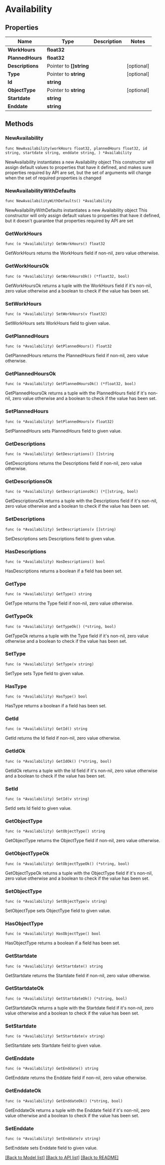 # Availability

## Properties

Name | Type | Description | Notes
------------ | ------------- | ------------- | -------------
**WorkHours** | **float32** |  | 
**PlannedHours** | **float32** |  | 
**Descriptions** | Pointer to **[]string** |  | [optional] 
**Type** | Pointer to **string** |  | [optional] 
**Id** | **string** |  | 
**ObjectType** | Pointer to **string** |  | [optional] 
**Startdate** | **string** |  | 
**Enddate** | **string** |  | 

## Methods

### NewAvailability

`func NewAvailability(workHours float32, plannedHours float32, id string, startdate string, enddate string, ) *Availability`

NewAvailability instantiates a new Availability object
This constructor will assign default values to properties that have it defined,
and makes sure properties required by API are set, but the set of arguments
will change when the set of required properties is changed

### NewAvailabilityWithDefaults

`func NewAvailabilityWithDefaults() *Availability`

NewAvailabilityWithDefaults instantiates a new Availability object
This constructor will only assign default values to properties that have it defined,
but it doesn't guarantee that properties required by API are set

### GetWorkHours

`func (o *Availability) GetWorkHours() float32`

GetWorkHours returns the WorkHours field if non-nil, zero value otherwise.

### GetWorkHoursOk

`func (o *Availability) GetWorkHoursOk() (*float32, bool)`

GetWorkHoursOk returns a tuple with the WorkHours field if it's non-nil, zero value otherwise
and a boolean to check if the value has been set.

### SetWorkHours

`func (o *Availability) SetWorkHours(v float32)`

SetWorkHours sets WorkHours field to given value.


### GetPlannedHours

`func (o *Availability) GetPlannedHours() float32`

GetPlannedHours returns the PlannedHours field if non-nil, zero value otherwise.

### GetPlannedHoursOk

`func (o *Availability) GetPlannedHoursOk() (*float32, bool)`

GetPlannedHoursOk returns a tuple with the PlannedHours field if it's non-nil, zero value otherwise
and a boolean to check if the value has been set.

### SetPlannedHours

`func (o *Availability) SetPlannedHours(v float32)`

SetPlannedHours sets PlannedHours field to given value.


### GetDescriptions

`func (o *Availability) GetDescriptions() []string`

GetDescriptions returns the Descriptions field if non-nil, zero value otherwise.

### GetDescriptionsOk

`func (o *Availability) GetDescriptionsOk() (*[]string, bool)`

GetDescriptionsOk returns a tuple with the Descriptions field if it's non-nil, zero value otherwise
and a boolean to check if the value has been set.

### SetDescriptions

`func (o *Availability) SetDescriptions(v []string)`

SetDescriptions sets Descriptions field to given value.

### HasDescriptions

`func (o *Availability) HasDescriptions() bool`

HasDescriptions returns a boolean if a field has been set.

### GetType

`func (o *Availability) GetType() string`

GetType returns the Type field if non-nil, zero value otherwise.

### GetTypeOk

`func (o *Availability) GetTypeOk() (*string, bool)`

GetTypeOk returns a tuple with the Type field if it's non-nil, zero value otherwise
and a boolean to check if the value has been set.

### SetType

`func (o *Availability) SetType(v string)`

SetType sets Type field to given value.

### HasType

`func (o *Availability) HasType() bool`

HasType returns a boolean if a field has been set.

### GetId

`func (o *Availability) GetId() string`

GetId returns the Id field if non-nil, zero value otherwise.

### GetIdOk

`func (o *Availability) GetIdOk() (*string, bool)`

GetIdOk returns a tuple with the Id field if it's non-nil, zero value otherwise
and a boolean to check if the value has been set.

### SetId

`func (o *Availability) SetId(v string)`

SetId sets Id field to given value.


### GetObjectType

`func (o *Availability) GetObjectType() string`

GetObjectType returns the ObjectType field if non-nil, zero value otherwise.

### GetObjectTypeOk

`func (o *Availability) GetObjectTypeOk() (*string, bool)`

GetObjectTypeOk returns a tuple with the ObjectType field if it's non-nil, zero value otherwise
and a boolean to check if the value has been set.

### SetObjectType

`func (o *Availability) SetObjectType(v string)`

SetObjectType sets ObjectType field to given value.

### HasObjectType

`func (o *Availability) HasObjectType() bool`

HasObjectType returns a boolean if a field has been set.

### GetStartdate

`func (o *Availability) GetStartdate() string`

GetStartdate returns the Startdate field if non-nil, zero value otherwise.

### GetStartdateOk

`func (o *Availability) GetStartdateOk() (*string, bool)`

GetStartdateOk returns a tuple with the Startdate field if it's non-nil, zero value otherwise
and a boolean to check if the value has been set.

### SetStartdate

`func (o *Availability) SetStartdate(v string)`

SetStartdate sets Startdate field to given value.


### GetEnddate

`func (o *Availability) GetEnddate() string`

GetEnddate returns the Enddate field if non-nil, zero value otherwise.

### GetEnddateOk

`func (o *Availability) GetEnddateOk() (*string, bool)`

GetEnddateOk returns a tuple with the Enddate field if it's non-nil, zero value otherwise
and a boolean to check if the value has been set.

### SetEnddate

`func (o *Availability) SetEnddate(v string)`

SetEnddate sets Enddate field to given value.



[[Back to Model list]](../README.md#documentation-for-models) [[Back to API list]](../README.md#documentation-for-api-endpoints) [[Back to README]](../README.md)


